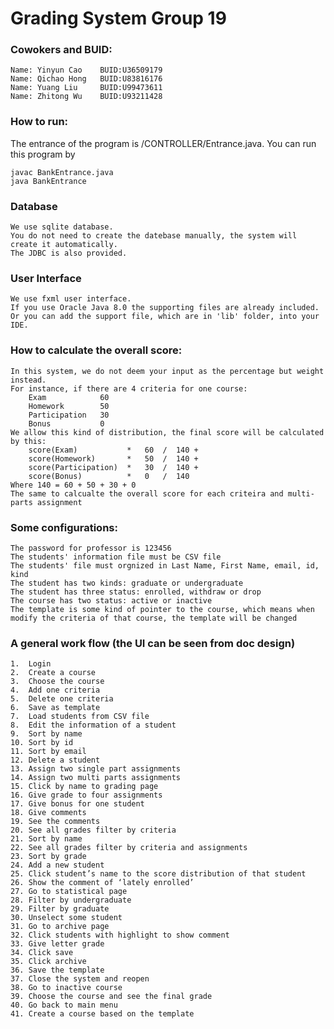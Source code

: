 Grading System Group 19
==========
### Cowokers and BUID:
    Name: Yinyun Cao    BUID:U36509179
    Name: Qichao Hong   BUID:U83816176
	Name: Yuang Liu     BUID:U99473611
	Name: Zhitong Wu    BUID:U93211428
	
### How to run:
The entrance of the program is /CONTROLLER/Entrance.java. You can run this program by

	javac BankEntrance.java
	java BankEntrance
	
### Database
    We use sqlite database.
    You do not need to create the datebase manually, the system will create it automatically.
    The JDBC is also provided. 

### User Interface
    We use fxml user interface.
    If you use Oracle Java 8.0 the supporting files are already included.
    Or you can add the support file, which are in 'lib' folder, into your IDE.

### How to calculate the overall score:
    In this system, we do not deem your input as the percentage but weight instead.
    For instance, if there are 4 criteria for one course:
        Exam            60
        Homework        50
        Participation   30
        Bonus           0
    We allow this kind of distribution, the final score will be calculated by this:
        score(Exam)           *   60  /  140 + 
        score(Homework)       *   50  /  140 + 
        score(Participation)  *   30  /  140 + 
        score(Bonus)          *   0   /  140
    Where 140 = 60 + 50 + 30 + 0
    The same to calcualte the overall score for each criteira and multi-parts assignment
    
### Some configurations: 
    The password for professor is 123456
    The students' information file must be CSV file
    The students' file must orgnized in Last Name, First Name, email, id, kind
    The student has two kinds: graduate or undergraduate
    The student has three status: enrolled, withdraw or drop
    The course has two status: active or inactive
    The template is some kind of pointer to the course, which means when modify the criteria of that course, the template will be changed

### A general work flow (the UI can be seen from doc design)
    1.	Login
    2.	Create a course
    3.	Choose the course
    4.	Add one criteria
    5.	Delete one criteria
    6.	Save as template
    7.	Load students from CSV file
    8.	Edit the information of a student
    9.	Sort by name
    10.	Sort by id
    11.	Sort by email
    12.	Delete a student
    13.	Assign two single part assignments
    14.	Assign two multi parts assignments
    15.	Click by name to grading page
    16.	Give grade to four assignments
    17.	Give bonus for one student
    18.	Give comments
    19.	See the comments
    20.	See all grades filter by criteria
    21.	Sort by name
    22.	See all grades filter by criteria and assignments
    23.	Sort by grade
    24.	Add a new student
    25.	Click student’s name to the score distribution of that student
    26.	Show the comment of ‘lately enrolled’
    27.	Go to statistical page
    28.	Filter by undergraduate
    29.	Filter by graduate
    30.	Unselect some student
    31.	Go to archive page
    32.	Click students with highlight to show comment
    33.	Give letter grade
    34.	Click save
    35.	Click archive
    36.	Save the template
    37.	Close the system and reopen
    38.	Go to inactive course
    39.	Choose the course and see the final grade
    40.	Go back to main menu
    41.	Create a course based on the template




